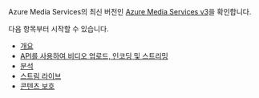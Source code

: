 Azure Media Services의 최신 버전인 [Azure Media Services v3](https://docs.microsoft.com/azure/media-services/latest/)을 확인합니다.

다음 항목부터 시작할 수 있습니다. 

* [개요](https://docs.microsoft.com/azure/media-services/latest/media-services-overview)
* [API를 사용하여 비디오 업로드, 인코딩 및 스트리밍](https://docs.microsoft.com/azure/media-services/latest/stream-files-tutorial-with-api)
* [분석](https://docs.microsoft.com/azure/media-services/latest/analyze-videos-tutorial-with-api)
* [스트림 라이브](https://docs.microsoft.com/azure/media-services/latest/stream-live-tutorial-with-api)
* [콘텐츠 보호](https://docs.microsoft.com/azure/media-services/latest/protect-with-aes128)
